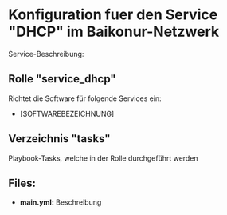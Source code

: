 # Konfiguration fuer den Service "DHCP" im Baikonur-Netzwerk
Service-Beschreibung:

## Rolle "service_dhcp"
Richtet die Software für folgende Services ein:
* [SOFTWAREBEZEICHNUNG]

## Verzeichnis "tasks"
Playbook-Tasks, welche in der Rolle durchgeführt werden

## Files:
* **main.yml:** Beschreibung
